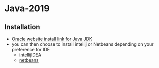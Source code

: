 # Java-2019

## Installation
- [Oracle website install link for Java JDK](https://www.oracle.com/technetwork/java/javase/downloads/index.html)
- you can then choose to install intellij or Netbeans depending on your preference for IDE
    - [intellijIDEA](https://www.jetbrains.com/idea/)
    - [netbeans](https://netbeans.org/)
